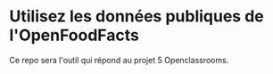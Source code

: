 # Utilisez les données publiques de l'OpenFoodFacts

Ce repo sera l'outil qui répond au projet 5 Openclassrooms.
